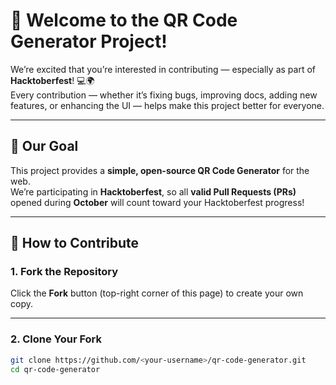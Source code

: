 # 🎉 Welcome to the QR Code Generator Project!

We’re excited that you’re interested in contributing — especially as part of **Hacktoberfest**! 💻🌍  
Every contribution — whether it’s fixing bugs, improving docs, adding new features, or enhancing the UI — helps make this project better for everyone.

---

## 🎯 Our Goal

This project provides a **simple, open-source QR Code Generator** for the web.  
We’re participating in **Hacktoberfest**, so all **valid Pull Requests (PRs)** opened during **October** will count toward your Hacktoberfest progress!

---

## 🌟 How to Contribute

### 1. Fork the Repository
Click the **Fork** button (top-right corner of this page) to create your own copy.

---

### 2. Clone Your Fork
```bash
git clone https://github.com/<your-username>/qr-code-generator.git
cd qr-code-generator
